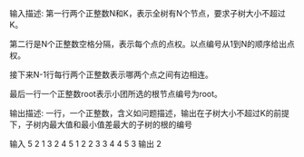 输入描述:
第一行两个正整数N和K，表示全树有N个节点，要求子树大小不超过K。

第二行是N个正整数空格分隔，表示每个点的点权。以点编号从1到N的顺序给出点权。

接下来N-1行每行两个正整数表示哪两个点之间有边相连。

最后一行一个正整数root表示小团所选的根节点编号为root。

输出描述:
一行，一个正整数，含义如问题描述，输出在子树大小不超过K的前提下，子树内最大值和最小值差最大的子树的根的编号

输入
5 2
1 3 2 4 5
1 2
2 3
3 4
4 5
3
输出
2
